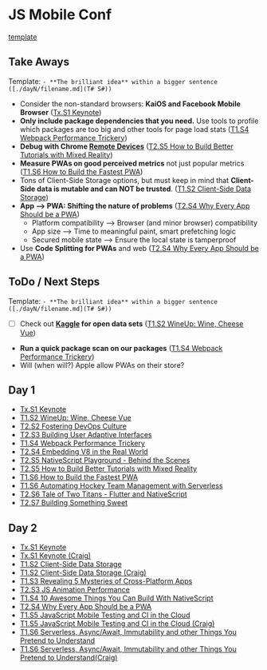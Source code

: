 # JS Mobile Conf

[template](./template.md)

## Take Aways

Template: `- **The brilliant idea** within a bigger sentence ([./dayN/filename.md](T# S#))`

- Consider the non-standard browsers: **KaiOS and Facebook Mobile Browser** ([Tx.S1 Keynote](./day1/keynote.md))
- **Only include package dependencies that you need.** Use tools to profile which packages are too big and other tools for page load stats ([T1.S4 Webpack Performance Trickery](./day1/Webpack%20Performance%20Trickery.md))
- **Debug with Chrome [Remote Devices](https://developers.google.com/web/tools/chrome-devtools/remote-debugging)** ([T2.S5 How to Build Better Tutorials with Mixed Reality](How%20to%20Build%20Better%20Tutorials%20with%20Mixed%20Reality%20(T1%20S5).md))
- **Measure PWAs on good perceived metrics** not just popular metrics ([T1.S6 How to Build the Fastest PWA](Fastest%20PWA%20(T1%20S6).md))
- Tons of Client-Side Storage options, but must keep in mind that **Client-Side data is mutable and can NOT be trusted**. ([T1.S2 Client-Side Data Storage](./day2/Client-Side%20Data%20Storage%20(T1%20S2).md))
- **App --> PWA: Shifting the nature of problems** ([T2.S4 Why Every App Should be a PWA](./day2/Make%20It%20A%20PWA%20(T2%20S4).md))
  - Platform compatibility --> Browser (and minor browser) compatibility
  - App size --> Time to meaningful paint, smart prefetching logic
  - Secured mobile state --> Ensure the local state is tamperproof
- Use **Code Splitting for PWAs** and web ([T2.S4 Why Every App Should be a PWA](./day2/Make%20It%20A%20PWA%20(T2%20S4).md))

## ToDo / Next Steps

Template: `- **The brilliant idea** within a bigger sentence ([./dayN/filename.md](T# S#))`

- [ ] Check out **[Kaggle](https://www.kaggle.com/datasets?utm_medium=paid&utm_source=google.com+search&utm_campaign=datasets&gclid=CjwKCAiAzanuBRAZEiwA5yf4umyVYrQlpt9urYPWGZaiSM0J-d-4b8uWTgiAYOd2z6X6yKajlaDZABoCHQwQAvD_BwE) for open data sets** ([T1.S2 WineUp: Wine, Cheese Vue](./day1/wineup.md))
- **Run a quick package scan on our packages** ([T1.S4 Webpack Performance Trickery](./day1/Webpack%20Performance%20Trickery.md))
- Will (when will?) Apple allow PWAs on their store?


## Day 1

- [Tx.S1 Keynote](./day1/keynote.md)
- [T1.S2 WineUp: Wine, Cheese Vue](./day1/wineup.md)
- [T2.S2 Fostering DevOps Culture](./day1/Fostering%20DevOps%20Culture.md)
- [T2.S3 Building User Adaptive Interfaces](./day1/Building%20User%20Adaptive%20Interfaces.md)
- [T1.S4 Webpack Performance Trickery](./day1/Webpack%20Performance%20Trickery.md)
- [T2.S4 Embedding V8 in the Real World](./day1/Embedding%20V8%20in%20the%20Real%20World.md)
- [T2.S5 NativeScript Playground - Behind the Scenes](./day1/NativeScript%20Playground%20-%20Behind%20the%20Scenes.md)
- [T2.S5 How to Build Better Tutorials with Mixed Reality](How%20to%20Build%20Better%20Tutorials%20with%20Mixed%20Reality%20(T1%20S5).md)
- [T1.S6 How to Build the Fastest PWA](Fastest%20PWA%20(T1%20S6).md)
- [T1.S6 Automating Hockey Team Management with Serverless](Serverless%20(T1%20S7).md)
- [T2.S6 Tale of Two Titans - Flutter and NativeScript](./day1/Tale%20of%20Two%20Titans%20-%20Flutter%20and%20NativeScript.md)
- [T2.S7 Building Something Sweet](./day1/Building%20Something%20Sweet.md)

## Day 2

- [Tx.S1 Keynote](./day2/Keynote%20(S1).md)
- [Tx.S1 Keynote (Craig)](./day2/Keynote%20-%20You%20Are%20Awesome.md)
- [T1.S2 Client-Side Data Storage](./day2/Client-Side%20Data%20Storage%20(T1%20S2).md)
- [T1.S2 Client-Side Data Storage (Craig)](./day2/Client-side%20Data%20Storage.md)
- [T1.S3 Revealing 5 Mysteries of Cross-Platform Apps](./day2/Revealing%205%20Mysteries%20of%20Cross-Platform%20Apps.md)
- [T2.S3 JS Animation Performance](./day2/JS%20Animation%20Performance(T2%20S3).md)
- [T1.S4 10 Awesome Things You Can Build With NativeScript](./day2/10%20Awesome%20Things%20You%20Can%20Build%20With%20NativeScript.md)
- [T2.S4 Why Every App Should be a PWA](./day2/Make%20It%20A%20PWA%20(T2%20S4).md)
- [T1.S5 JavaScript Mobile Testing and CI in the Cloud](./day2/Mobile%20Testing%20and%20CI%20(T1%20S5).md)
- [T1.S5 JavaScript Mobile Testing and CI in the Cloud (Craig)](./day2/JavaScript%20Mobile%20Testing%20and%20CI%20in%20the%20Cloud.md)
- [T1.S6 Serverless, Async/Await, Immutability and other Things You Pretend to Understand](./day2/Serverless%20Async%20and%20Immutability%20(T1%20S6).md)
- [T1.S6 Serverless, Async/Await, Immutability and other Things You Pretend to Understand(Craig)](./day2/Serverless%2C%20Async%3AAwait%2C%20Immutability%20and%20Other%20Things%20You%20Pretend%20to%20Understand.md)
